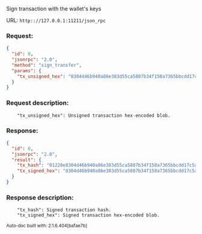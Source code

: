 Sign transaction with the wallet's keys

URL: ```http:://127.0.0.1:11211/json_rpc```
### Request: 
```json
{
  "id": 0,
  "jsonrpc": "2.0",
  "method": "sign_transfer",
  "params": {
    "tx_unsigned_hex": "8304d46b940a86e383d55ca5887b34f158a7365bbcdd17c5a305814a9334f158a7368304d46b940a86e383d55ca5887b34f158a7365bbcdd17c5a305814a9334f158a736"
  }
}
```
### Request description: 
```
    "tx_unsigned_hex": Unsigned transaction hex-encoded blob.

```
### Response: 
```json
{
  "id": 0,
  "jsonrpc": "2.0",
  "result": {
    "tx_hash": "01220e8304d46b940a86e383d55ca5887b34f158a7365bbcdd17c5a305814a93",
    "tx_signed_hex": "8304d46b940a86e383d55ca5887b34f158a7365bbcdd17c5a305814a9334f158a7368304d46b940a86e383d55ca5887b34f158a7365bbcdd17c5a305814a9334f158a7368304d46b940a86e383d55ca5887b34f158a7365bbcdd17c5a305814a9334f158a7368304d46b940a86e383d55ca5887b34f158a7365bbcdd17c5a305814a9334f158a736"
  }
}
```
### Response description: 
```
    "tx_hash": Signed transaction hash.
    "tx_signed_hex": Signed transaction hex-encoded blob.

```
<sub>Auto-doc built with: 2.1.6.404[bafae7b]</sub>